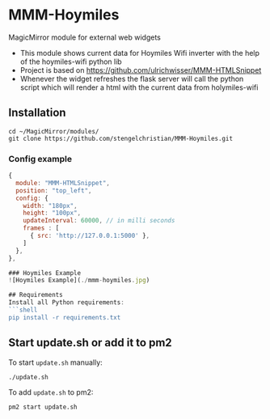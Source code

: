 # MMM-Hoymiles
MagicMirror module for external web widgets

- This module shows current data for Hoymiles Wifi inverter with the help of the hoymiles-wifi python lib
- Project is based on https://github.com/ulrichwisser/MMM-HTMLSnippet
- Whenever the widget refreshes the flask server will call the python script which will render a html with the current data from holymiles-wifi

## Installation
```shell
cd ~/MagicMirror/modules/
git clone https://github.com/stengelchristian/MMM-Hoymiles.git
```

### Config example

```javascript
{
  module: "MMM-HTMLSnippet",
  position: "top_left",
  config: {
    width: "180px",
    height: "100px",
    updateInterval: 60000, // in milli seconds
    frames : [
      { src: 'http://127.0.0.1:5000' },
    ]
  },
},

### Hoymiles Example
![Hoymiles Example](./mmm-hoymiles.jpg)

## Requirements
Install all Python requirements:
```shell
pip install -r requirements.txt
```

## Start update.sh or add it to pm2
To start `update.sh` manually:
```shell
./update.sh
```

To add `update.sh` to pm2:
```shell
pm2 start update.sh
```

